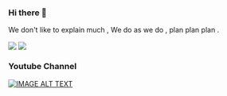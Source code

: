 ### Hi there 👋

We don't like to explain much , We do as we do , plan plan plan .


<img align="center" src="https://github-readme-stats.vercel.app/api/top-langs/?username=NobodyButMe-Haiya&hide=java,html,tex&title_color=ffffff&text_color=c9cacc&icon_color=2bbc8a&bg_color=1d1f21&langs_count=3" />

<img align="center" src="https://github-readme-stats.vercel.app/api?username=NobodyButMe-Haiya&show_icons=true&line_height=27&count_private=true&title_color=ffffff&text_color=c9cacc&icon_color=2bbc8a&bg_color=1d1f21"  />

### Youtube Channel 

[![IMAGE ALT TEXT](http://img.youtube.com/vi/Bp1vJ1otLoc/0.jpg)](https://www.youtube.com/channel/UCVKt2pueIv0l724jHKhc3bw " PHP Single Page Application  Crud in 2021")
